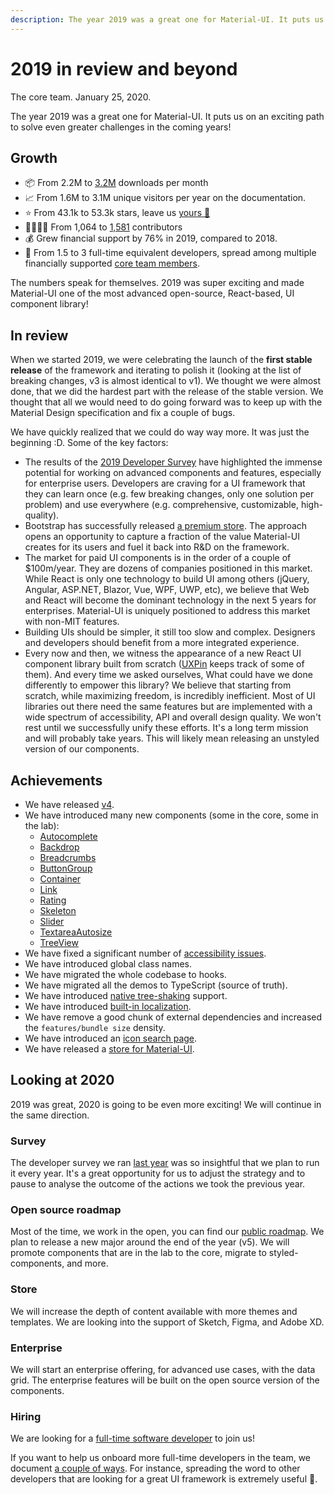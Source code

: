 ```yaml
---
description: The year 2019 was a great one for Material-UI. It puts us on an exciting path to solve even greater challenges in the coming years!
---
```


# 2019 in review and beyond

The core team. January 25, 2020.

The year 2019 was a great one for Material-UI.
It puts us on an exciting path to solve even greater challenges in the coming years!

## Growth

- 📦 From 2.2M to [3.2M](https://www.npmjs.com/package/@material-ui/core) downloads per month
- 📈 From 1.6M to 3.1M unique visitors per year on the documentation.
- ⭐️ From 43.1k to 53.3k stars, leave us [yours 🌟](https://github.com/mui-org/material-ui)
- 👨‍👩‍👧‍👦 From 1,064 to [1,581](https://github.com/mui-org/material-ui/graphs/contributors) contributors
- 💰 Grew financial support by 76% in 2019, compared to 2018.
- 🏢 From 1.5 to 3 full-time equivalent developers, spread among multiple financially supported [core team members](https://material-ui.com/discover-more/team/).

The numbers speak for themselves. 2019 was super exciting and made Material-UI one of the most advanced open-source, React-based, UI component library!

## In review

When we started 2019, we were celebrating the launch of the **first stable release** of the framework and iterating to polish it (looking at the list of breaking changes, v3 is almost identical to v1).
We thought we were almost done, that we did the hardest part with the release of the stable version. We thought that all we would need to do going forward was to keep up with the Material Design specification and fix a couple of bugs.

We have quickly realized that we could do way way more. It was just the beginning :D.
Some of the key factors:

- The results of the [2019 Developer Survey](https://medium.com/material-ui/2019-material-ui-developer-survey-results-c9589434bbcf) have highlighted the immense potential for working on advanced components and features, especially for enterprise users.
Developers are craving for a UI framework that they can learn once (e.g. few breaking changes, only one solution per problem) and use everywhere (e.g. comprehensive, customizable, high-quality).
- Bootstrap has successfully released [a premium store](https://themes.getbootstrap.com/).
The approach opens an opportunity to capture a fraction of the value Material-UI creates for its users and fuel it back into R&D on the framework.
- The market for paid UI components is in the order of a couple of $100m/year.
They are dozens of companies positioned in this market.
While React is only one technology to build UI among others (jQuery, Angular, ASP.NET, Blazor, Vue, WPF, UWP, etc), we believe that Web and React will become the dominant technology in the next 5 years for enterprises. Material-UI is uniquely positioned to address this market with non-MIT features.
- Building UIs should be simpler, it still too slow and complex.
Designers and developers should benefit from a more integrated experience.
- Every now and then, we witness the appearance of a new React UI component library built from scratch ([UXPin](https://adele.uxpin.com/) keeps track of some of them).
And every time we asked ourselves, What could have we done differently to empower this library?
We believe that starting from scratch, while maximizing freedom, is incredibly inefficient.
Most of UI libraries out there need the same features but are implemented with a wide spectrum of accessibility, API and overall design quality.
We won't rest until we successfully unify these efforts. It's a long term mission and will probably take years. This will likely mean releasing an unstyled version of our components.

## Achievements

- We have released [v4](/blog/material-ui-v4-is-out/).
- We have introduced many new components (some in the core, some in the lab):
  - [Autocomplete](/components/autocomplete/)
  - [Backdrop](/components/backdrop/)
  - [Breadcrumbs](/components/breadcrumbs/)
  - [ButtonGroup](/components/button-group/)
  - [Container](/components/container/)
  - [Link](/components/links/)
  - [Rating](/components/rating/)
  - [Skeleton](/components/skeleton/)
  - [Slider](/components/slider/)
  - [TextareaAutosize](/components/textarea-autosize/)
  - [TreeView](/components/tree-view/)
- We have fixed a significant number of [accessibility issues](https://github.com/mui-org/material-ui/issues?q=is%3Aissue+label%3Aaccessibility+is%3Aclosed).
- We have introduced global class names.
- We have migrated the whole codebase to hooks.
- We have migrated all the demos to TypeScript (source of truth).
- We have introduced [native tree-shaking](/guides/minimizing-bundle-size/) support.
- We have introduced [built-in localization](/guides/localization/).
- We have remove a good chunk of external dependencies and increased the `features/bundle size` density.
- We have introduced an [icon search page](/components/material-icons/).
- We have released a [store for Material-UI](https://themes.material-ui.com/).

## Looking at 2020

2019 was great, 2020 is going to be even more exciting!
We will continue in the same direction.

### Survey

The developer survey we ran [last year](/blog/2019-developer-survey-results/) was so insightful that we plan to run it every year.
It's a great opportunity for us to adjust the strategy and to pause to analyse the outcome of the actions we took the previous year.

### Open source roadmap

Most of the time, we work in the open, you can find our [public roadmap](/discover-more/roadmap).
We plan to release a new major around the end of the year (v5).
We will promote components that are in the lab to the core, migrate to styled-components, and more.

### Store

We will increase the depth of content available with more themes and templates.
We are looking into the support of Sketch, Figma, and Adobe XD.

### Enterprise

We will start an enterprise offering, for advanced use cases, with the data grid.
The enterprise features will be built on the open source version of the components.

### Hiring

We are looking for a [full-time software developer](/company/software-engineer/) to join us!

If you want to help us onboard more full-time developers in the team, we document [a couple of ways](/getting-started/faq/#material-ui-is-awesome-how-can-i-support-the-project).
For instance, spreading the word to other developers that are looking for a great UI framework is extremely useful 🙌.
